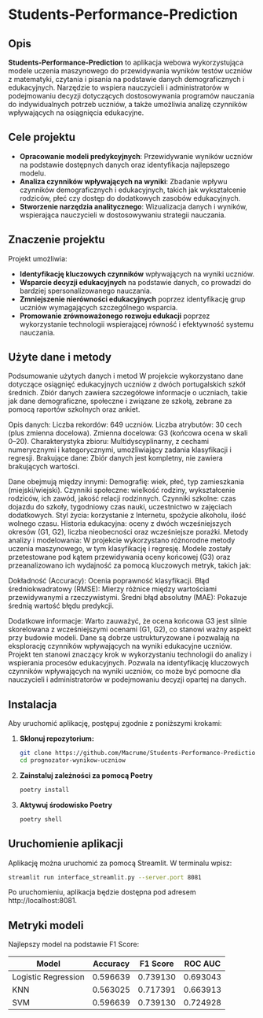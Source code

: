 ﻿# Students-Performance-Prediction

## Opis

**Students-Performance-Prediction** to aplikacja webowa wykorzystująca modele uczenia maszynowego do przewidywania wyników testów uczniów z matematyki, czytania i pisania na podstawie danych demograficznych i edukacyjnych. Narzędzie to wspiera nauczycieli i administratorów w podejmowaniu decyzji dotyczących dostosowywania programów nauczania do indywidualnych potrzeb uczniów, a także umożliwia analizę czynników wpływających na osiągnięcia edukacyjne.

## Cele projektu

- **Opracowanie modeli predykcyjnych**: Przewidywanie wyników uczniów na podstawie dostępnych danych oraz identyfikacja najlepszego modelu.
- **Analiza czynników wpływających na wyniki**: Zbadanie wpływu czynników demograficznych i edukacyjnych, takich jak wykształcenie rodziców, płeć czy dostęp do dodatkowych zasobów edukacyjnych.
- **Stworzenie narzędzia analitycznego**: Wizualizacja danych i wyników, wspierająca nauczycieli w dostosowywaniu strategii nauczania.

## Znaczenie projektu

Projekt umożliwia:

- **Identyfikację kluczowych czynników** wpływających na wyniki uczniów.
- **Wsparcie decyzji edukacyjnych** na podstawie danych, co prowadzi do bardziej spersonalizowanego nauczania.
- **Zmniejszenie nierówności edukacyjnych** poprzez identyfikację grup uczniów wymagających szczególnego wsparcia.
- **Promowanie zrównoważonego rozwoju edukacji** poprzez wykorzystanie technologii wspierającej równość i efektywność systemu nauczania.

## Użyte dane i metody

Podsumowanie użytych danych i metod
W projekcie wykorzystano dane dotyczące osiągnięć edukacyjnych uczniów z dwóch portugalskich szkół średnich. Zbiór danych zawiera szczegółowe informacje o uczniach, takie jak dane demograficzne, społeczne i związane ze szkołą, zebrane za pomocą raportów szkolnych oraz ankiet.

Opis danych:
Liczba rekordów: 649 uczniów.
Liczba atrybutów: 30 cech (plus zmienna docelowa).
Zmienna docelowa: G3 (końcowa ocena w skali 0–20).
Charakterystyka zbioru: Multidyscyplinarny, z cechami numerycznymi i kategorycznymi, umożliwiający zadania klasyfikacji i regresji.
Brakujące dane: Zbiór danych jest kompletny, nie zawiera brakujących wartości.

Dane obejmują między innymi:
Demografię: wiek, płeć, typ zamieszkania (miejski/wiejski).
Czynniki społeczne: wielkość rodziny, wykształcenie rodziców, ich zawód, jakość relacji rodzinnych.
Czynniki szkolne: czas dojazdu do szkoły, tygodniowy czas nauki, uczestnictwo w zajęciach dodatkowych.
Styl życia: korzystanie z Internetu, spożycie alkoholu, ilość wolnego czasu.
Historia edukacyjna: oceny z dwóch wcześniejszych okresów (G1, G2), liczba nieobecności oraz wcześniejsze porażki.
Metody analizy i modelowania:
W projekcie wykorzystano różnorodne metody uczenia maszynowego, w tym klasyfikację i regresję. Modele zostały przetestowane pod kątem przewidywania oceny końcowej (G3) oraz przeanalizowano ich wydajność za pomocą kluczowych metryk, takich jak:

Dokładność (Accuracy): Ocenia poprawność klasyfikacji.
Błąd średniokwadratowy (RMSE): Mierzy różnice między wartościami przewidywanymi a rzeczywistymi.
Średni błąd absolutny (MAE): Pokazuje średnią wartość błędu predykcji.

Dodatkowe informacje:
Warto zauważyć, że ocena końcowa G3 jest silnie skorelowana z wcześniejszymi ocenami (G1, G2), co stanowi ważny aspekt przy budowie modeli.
Dane są dobrze ustrukturyzowane i pozwalają na eksplorację czynników wpływających na wyniki edukacyjne uczniów.
Projekt ten stanowi znaczący krok w wykorzystaniu technologii do analizy i wspierania procesów edukacyjnych. Pozwala na identyfikację kluczowych czynników wpływających na wyniki uczniów, co może być pomocne dla nauczycieli i administratorów w podejmowaniu decyzji opartej na danych.

## Instalacja

Aby uruchomić aplikację, postępuj zgodnie z poniższymi krokami:

1. **Sklonuj repozytorium:**

   ```bash
   git clone https://github.com/Macrume/Students-Performance-Prediction/tree/main
   cd prognozator-wynikow-uczniow
   ```
2. **Zainstaluj zależności za pomocą Poetry**
    ```bash
    poetry install
    ```
3. **Aktywuj środowisko Poetry**
    ```bash
    poetry shell
    ```

## Uruchomienie aplikacji

Aplikację można uruchomić za pomocą Streamlit. W terminalu wpisz:

```bash
streamlit run interface_streamlit.py --server.port 8081
```

Po uruchomieniu, aplikacja będzie dostępna pod adresem http://localhost:8081.

## Metryki modeli

Najlepszy model na podstawie F1 Score:

| Model               | Accuracy | F1 Score | ROC AUC  |
|---------------------|----------|----------|----------|
| Logistic Regression | 0.596639 | 0.739130 | 0.693043 |
| KNN                 | 0.563025 | 0.717391 | 0.663913 |
| SVM                 | 0.596639 | 0.739130 | 0.724928 |

